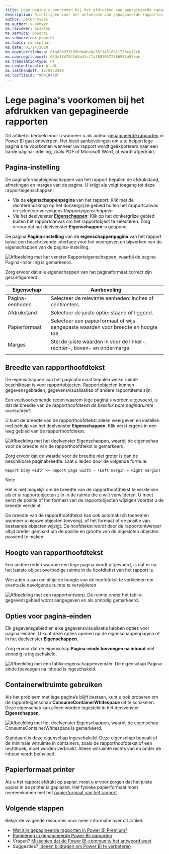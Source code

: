 ```yaml
---
title: Lege pagina's voorkomen bij het afdrukken van gepagineerde rapporten
description: Richtlijnen voor het ontwerpen van gepagineerde rapporten om te voorkomen dat lege pagina's worden afgedrukt.
author: peter-myers
ms.author: v-pemyer
ms.reviewer: asaxton
ms.service: powerbi
ms.subservice: powerbi
ms.topic: conceptual
ms.date: 01/14/2020
ms.openlocfilehash: 0fa886973105bdb4bc8a35f145168c1775ca12cb
ms.sourcegitcommit: 653e18d7041d3dd1cf7a38010372366975a98eae
ms.translationtype: HT
ms.contentlocale: nl-NL
ms.lasthandoff: 12/01/2020
ms.locfileid: "96418458"
---
```

# <a name="avoid-blank-pages-when-printing-paginated-reports"></a>Lege pagina's voorkomen bij het afdrukken van gepagineerde rapporten

Dit artikel is bedoeld voor u wanneer u als auteur [gepagineerde rapporten](../paginated-reports/paginated-reports-report-builder-power-bi.md) in Power BI gaat ontwerpen. Het biedt aanbevelingen om u te helpen lege pagina's te voorkomen wanneer uw rapport wordt geëxporteerd naar een harde pagina-indeling, zoals PDF of Microsoft Word, of wordt afgedrukt.

## <a name="page-setup"></a>Pagina-instelling

De paginaformaateigenschappen van het rapport bepalen de afdrukstand, afmetingen en marges van de pagina. U krijgt als volgt toegang tot deze rapporteigenschappen:

- Via de **eigenschappenpagina** van het rapport: Klik met de rechtermuisknop op het donkergrijze gebied buiten het rapportcanvas en selecteer vervolgens _Rapporteigenschappen_.
- Via het deelvenster [**Eigenschappen**](../paginated-reports/paginated-reports-report-design-view.md#4-properties-pane): Klik op het donkergrijze gebied buiten het rapportcanvas om het rapportobject te selecteren. Zorg ervoor dat het deelvenster **Eigenschappen** is geopend.

De pagina **Pagina-instelling** van de **eigenschappenpagina** van het rapport bevat een beschrijvende interface voor het weergeven en bijwerken van de eigenschappen van de pagina-instelling.

![Afbeelding met het venster Rapporteigenschappen, waarbij de pagina Pagina-instelling is gemarkeerd.](media/report-paginated-blank-page/report-page-setup-properties.png)

Zorg ervoor dat alle eigenschappen van het paginaformaat correct zijn geconfigureerd:

|Eigenschap|Aanbeveling|
|---------|---------|
|Pagina-eenheden|Selecteer de relevante eenheden: inches of centimeters.|
|Afdrukstand|Selecteer de juiste optie: staand of liggend.|
|Papierformaat|Selecteer een papierformaat of wijs aangepaste waarden voor breedte en hoogte toe.|
|Marges|Stel de juiste waarden in voor de linker-, rechter-, boven- en ondermarge.|
|||

## <a name="report-body-width"></a>Breedte van rapporthoofdtekst

De eigenschappen van het paginaformaat bepalen welke ruimte beschikbaar is voor rapportobjecten. Rapportobjecten kunnen gegevensgebieden, gegevensvisualisaties of andere rapportitems zijn.

Een veelvoorkomende reden waarom lege pagina's worden uitgevoerd, is dat de breedte van de rapporthoofdtekst _de beschik bare paginaruimte overschrijdt_.

U kunt de breedte van de rapporthoofdtekst alleen weergeven en instellen met behulp van het deelvenster **Eigenschappen**. Klik eerst ergens in een leeg gebied van de rapporthoofdtekst.

![Afbeelding met het deelvenster Eigenschappen, waarbij de eigenschap voor de breedte van de rapporthoofdtekst is gemarkeerd.](media/report-paginated-blank-page/report-body-properties-width.png)

Zorg ervoor dat de waarde voor de breedte niet groter is dan de beschikbare paginabreedte. Laat u leiden door de volgende formule:

```Report body width <= Report page width - (Left margin + Right margin)```

> [!NOTE]
> Het is niet mogelijk om de breedte van de rapporthoofdtekst te verkleinen als er al rapportobjecten zijn in de ruimte die u wilt verwijderen. U moet eerst de positie of het formaat van de rapportobjecten wijzigen voordat u de breedte verkleint.
>
> De breedte van de rapporthoofdtekst kan ook automatisch toenemen wanneer u nieuwe objecten toevoegt, of het formaat of de positie van bestaande objecten wijzigt. De hoofdtekst wordt door de rapportontwerper altijd breder gemaakt om de positie en grootte van de ingesloten objecten passend te maken.

## <a name="report-body-height"></a>Hoogte van rapporthoofdtekst

Een andere reden waarom een lege pagina wordt uitgevoerd, is dat er na het laatste object overbodige ruimte in de hoofdtekst van het rapport is.

We raden u aan om altijd de hoogte van de hoofdtekst te verkleinen om eventuele navolgende ruimte te verwijderen.

![Afbeelding met een rapportontwerp. De ruimte onder het tablix-gegevensgebied wordt aangegeven en als onnodig gemarkeerd.](media/report-paginated-blank-page/report-body-remove-trailing-space.png)

## <a name="page-break-options"></a>Opties voor pagina-einden

Elk gegevensgebied en elke gegevensvisualisatie hebben opties voor pagina-einden. U kunt deze opties openen op de eigenschappenpagina of in het deelvenster **Eigenschappen**.

Zorg ervoor dat de eigenschap **Pagina-einde toevoegen na inhoud** niet onnodig is ingeschakeld.

![Afbeelding met een tablix-eigenschappenvenster. De eigenschap Pagina-einde toevoegen na inhoud is ingeschakeld.](media/report-paginated-blank-page/data-region-page-break-option-after.png)

## <a name="consume-container-whitespace"></a>Containerwitruimte gebruiken

Als het probleem met lege pagina’s blijft bestaan, kunt u ook proberen om de rapporteigenschap **ConsumeContainerWhitespace** uit te schakelen. Deze eigenschap kan alleen worden ingesteld in het deelvenster **Eigenschappen**.

![Afbeelding met het deelvenster Eigenschappen, waarbij de eigenschap ConsumeContainerWhitespace is gemarkeerd.](media/report-paginated-blank-page/report-properties-consumecontainerwhitespace.png)

Standaard is deze eigenschap ingeschakeld. Deze eigenschap bepaalt of de minimale witruimte in containers, zoals de rapporthoofdtekst of een rechthoek, moet worden verbruikt. Alleen witruimte rechts van en onder de inhoud wordt beïnvloed.

## <a name="printer-paper-size"></a>Papierformaat printer

Als u het rapport afdrukt op papier, moet u ervoor zorgen dat het juiste papier in de printer is geplaatst. Het fysieke papierformaat moet overeenkomen met het [papierformaat van het rapport](#page-setup).

## <a name="next-steps"></a>Volgende stappen

Bekijk de volgende resources voor meer informatie over dit artikel:

- [Wat zijn gepagineerde rapporten in Power BI Premium?](../paginated-reports/paginated-reports-report-builder-power-bi.md)
- [Paginering in gepagineerde Power BI-rapporten](../paginated-reports/paginated-reports-pagination.md)
- Vragen? [Misschien dat de Power BI-community het antwoord weet](https://community.powerbi.com/)
- Suggesties? [Ideeën bijdragen om Power BI te verbeteren](https://ideas.powerbi.com)
